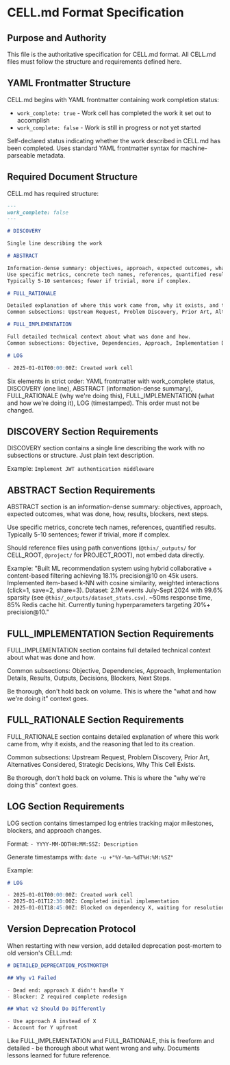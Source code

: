 # CELL.md Format Specification

## Purpose and Authority

This file is the authoritative specification for CELL.md format. All CELL.md files must follow the structure and requirements defined here.

## YAML Frontmatter Structure

CELL.md begins with YAML frontmatter containing work completion status:

- `work_complete: true` - Work cell has completed the work it set out to accomplish
- `work_complete: false` - Work is still in progress or not yet started

Self-declared status indicating whether the work described in CELL.md has been completed. Uses standard YAML frontmatter syntax for machine-parseable metadata.

## Required Document Structure

CELL.md has required structure:

```markdown
---
work_complete: false
---

# DISCOVERY

Single line describing the work

# ABSTRACT

Information-dense summary: objectives, approach, expected outcomes, what was done, how, results, blockers, next steps.
Use specific metrics, concrete tech names, references, quantified results.
Typically 5-10 sentences; fewer if trivial, more if complex.

# FULL_RATIONALE

Detailed explanation of where this work came from, why it exists, and the reasoning that led to its creation.
Common subsections: Upstream Request, Problem Discovery, Prior Art, Alternatives Considered, Strategic Decisions, Why This Cell Exists.

# FULL_IMPLEMENTATION

Full detailed technical context about what was done and how.
Common subsections: Objective, Dependencies, Approach, Implementation Details, Results, Outputs, Decisions, Blockers, Next Steps.

# LOG

- 2025-01-01T00:00:00Z: Created work cell
```

Six elements in strict order: YAML frontmatter with work_complete status, DISCOVERY (one line), ABSTRACT (information-dense summary), FULL_RATIONALE (why we're doing this), FULL_IMPLEMENTATION (what and how we're doing it), LOG (timestamped). This order must not be changed.

## DISCOVERY Section Requirements

DISCOVERY section contains a single line describing the work with no subsections or structure. Just plain text description.

Example: `Implement JWT authentication middleware`

## ABSTRACT Section Requirements

ABSTRACT section is an information-dense summary: objectives, approach, expected outcomes, what was done, how, results, blockers, next steps.

Use specific metrics, concrete tech names, references, quantified results.
Typically 5-10 sentences; fewer if trivial, more if complex.

Should reference files using path conventions (`@this/_outputs/` for CELL_ROOT, `@project/` for PROJECT_ROOT), not embed data directly.

Example: "Built ML recommendation system using hybrid collaborative + content-based filtering achieving 18.1% precision@10 on 45k users. Implemented item-based k-NN with cosine similarity, weighted interactions (click=1, save=2, share=3). Dataset: 2.1M events July-Sept 2024 with 99.6% sparsity (see `@this/_outputs/dataset_stats.csv`). ~50ms response time, 85% Redis cache hit. Currently tuning hyperparameters targeting 20%+ precision@10."

## FULL_IMPLEMENTATION Section Requirements

FULL_IMPLEMENTATION section contains full detailed technical context about what was done and how.

Common subsections: Objective, Dependencies, Approach, Implementation Details, Results, Outputs, Decisions, Blockers, Next Steps.

Be thorough, don't hold back on volume. This is where the "what and how we're doing it" context goes.

## FULL_RATIONALE Section Requirements

FULL_RATIONALE section contains detailed explanation of where this work came from, why it exists, and the reasoning that led to its creation.

Common subsections: Upstream Request, Problem Discovery, Prior Art, Alternatives Considered, Strategic Decisions, Why This Cell Exists.

Be thorough, don't hold back on volume. This is where the "why we're doing this" context goes.

## LOG Section Requirements

LOG section contains timestamped log entries tracking major milestones, blockers, and approach changes.

Format: `- YYYY-MM-DDTHH:MM:SSZ: Description`

Generate timestamps with: `date -u +"%Y-%m-%dT%H:%M:%SZ"`

Example:

```markdown
# LOG

- 2025-01-01T00:00:00Z: Created work cell
- 2025-01-01T12:30:00Z: Completed initial implementation
- 2025-01-01T18:45:00Z: Blocked on dependency X, waiting for resolution
```

## Version Deprecation Protocol

When restarting with new version, add detailed deprecation post-mortem to old version's CELL.md:

```markdown
# DETAILED_DEPRECATION_POSTMORTEM

## Why v1 Failed

- Dead end: approach X didn't handle Y
- Blocker: Z required complete redesign

## What v2 Should Do Differently

- Use approach A instead of X
- Account for Y upfront
```

Like FULL_IMPLEMENTATION and FULL_RATIONALE, this is freeform and detailed - be thorough about what went wrong and why. Documents lessons learned for future reference.
